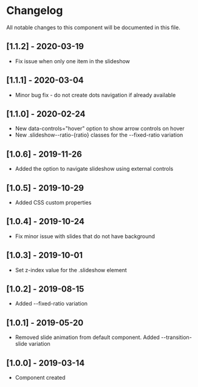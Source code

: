 # Changelog
All notable changes to this component will be documented in this file.

## [1.1.2] - 2020-03-19
- Fix issue when only one item in the slideshow

## [1.1.1] - 2020-03-04
- Minor bug fix - do not create dots navigation if already available 

## [1.1.0] - 2020-02-24
- New data-controls="hover" option to show arrow controls on hover
- New .slideshow--ratio-{ratio} classes for the --fixed-ratio variation

## [1.0.6] - 2019-11-26
- Added the option to navigate slideshow using external controls

## [1.0.5] - 2019-10-29
- Added CSS custom properties

## [1.0.4] - 2019-10-24
- Fix minor issue with slides that do not have background

## [1.0.3] - 2019-10-01
- Set z-index value for the .slideshow element

## [1.0.2] - 2019-08-15
- Added --fixed-ratio variation

## [1.0.1] - 2019-05-20
- Removed slide animation from default component. Added --transition-slide variation

## [1.0.0] - 2019-03-14
- Component created
